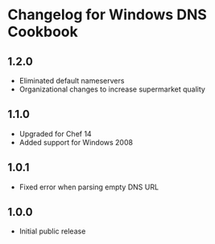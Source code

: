 # Changelog for Windows DNS Cookbook

## 1.2.0

* Eliminated default nameservers
* Organizational changes to increase supermarket quality

## 1.1.0

* Upgraded for Chef 14
* Added support for Windows 2008

## 1.0.1

* Fixed error when parsing empty DNS URL

## 1.0.0

* Initial public release
